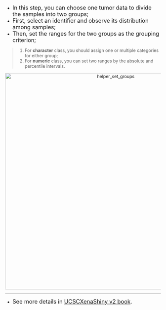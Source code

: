 - <font size="4">In this step, you can choose one tumor data to divide the samples into two groups;</font> 
- <font size="4">First, select an identifier and observe its distribution among samples;</font> 
- <font size="4">Then, set the ranges for the two groups as the grouping criterion;</font> 

> 1. For **character** class, you should assign one or multiple categories for either group;
> 2. For **numeric** class, you can set two ranges by the absolute and percentile intervals.


<p align="center">
<img src="https://ucscxenashiny-1301043367.cos.ap-shanghai.myqcloud.com/Shiny-figures/helper_set_groups.png" alt="helper_set_groups"  width="700"/>
</p>

---

- <font size="4"> See more details in [UCSCXenaShiny v2 book](https://lishensuo.github.io/UCSCXenaShiny_Book/). </font> 